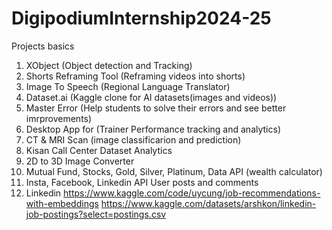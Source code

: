 # DigipodiumInternship2024-25

Projects basics

1. XObject (Object detection and Tracking)
2. Shorts Reframing Tool (Reframing videos into shorts)
3. Image To Speech (Regional Language Translator)
4. Dataset.ai (Kaggle clone for AI datasets(images and videos))
5. Master Error (Help students to solve their errors and see better imrprovements)
6. Desktop App for (Trainer Performance tracking and analytics)
7. CT & MRI Scan (image classificarion and prediction)
8. Kisan Call Center Dataset Analytics
9. 2D to 3D Image Converter 
10. Mutual Fund, Stocks, Gold, Silver, Platinum, Data API (wealth calculator)
11. Insta, Facebook, Linkedin API User posts and comments 
12. Linkedin https://www.kaggle.com/code/uycung/job-recommendations-with-embeddings  https://www.kaggle.com/datasets/arshkon/linkedin-job-postings?select=postings.csv
